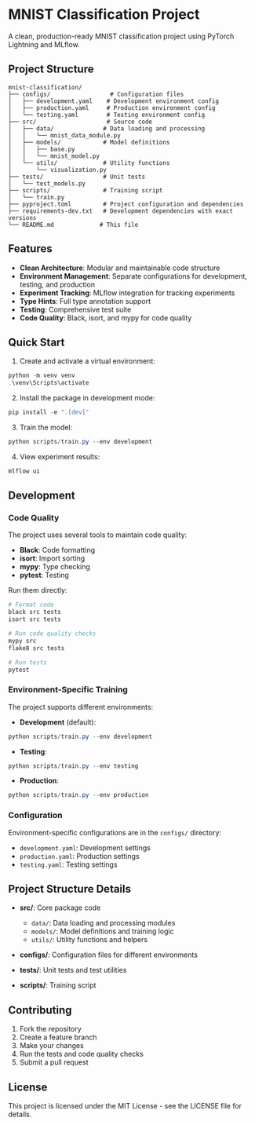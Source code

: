 # MNIST Classification Project

A clean, production-ready MNIST classification project using PyTorch Lightning and MLflow.

## Project Structure

```
mnist-classification/
├── configs/                 # Configuration files
│   ├── development.yaml    # Development environment config
│   ├── production.yaml     # Production environment config
│   └── testing.yaml        # Testing environment config
├── src/                    # Source code
│   ├── data/              # Data loading and processing
│   │   └── mnist_data_module.py
│   ├── models/            # Model definitions
│   │   ├── base.py
│   │   └── mnist_model.py
│   └── utils/             # Utility functions
│       └── visualization.py
├── tests/                 # Unit tests
│   └── test_models.py
├── scripts/               # Training script
│   └── train.py
├── pyproject.toml         # Project configuration and dependencies
├── requirements-dev.txt   # Development dependencies with exact versions
└── README.md             # This file
```

## Features

- **Clean Architecture**: Modular and maintainable code structure
- **Environment Management**: Separate configurations for development, testing, and production
- **Experiment Tracking**: MLflow integration for tracking experiments
- **Type Hints**: Full type annotation support
- **Testing**: Comprehensive test suite
- **Code Quality**: Black, isort, and mypy for code quality

## Quick Start

1. Create and activate a virtual environment:
```powershell
python -m venv venv
.\venv\Scripts\activate
```

2. Install the package in development mode:
```powershell
pip install -e ".[dev]"
```

3. Train the model:
```powershell
python scripts/train.py --env development
```

4. View experiment results:
```powershell
mlflow ui
```

## Development

### Code Quality

The project uses several tools to maintain code quality:

- **Black**: Code formatting
- **isort**: Import sorting
- **mypy**: Type checking
- **pytest**: Testing

Run them directly:
```powershell
# Format code
black src tests
isort src tests

# Run code quality checks
mypy src
flake8 src tests

# Run tests
pytest
```

### Environment-Specific Training

The project supports different environments:

- **Development** (default):
```powershell
python scripts/train.py --env development
```

- **Testing**:
```powershell
python scripts/train.py --env testing
```

- **Production**:
```powershell
python scripts/train.py --env production
```

### Configuration

Environment-specific configurations are in the `configs/` directory:
- `development.yaml`: Development settings
- `production.yaml`: Production settings
- `testing.yaml`: Testing settings

## Project Structure Details

- **src/**: Core package code
  - `data/`: Data loading and processing modules
  - `models/`: Model definitions and training logic
  - `utils/`: Utility functions and helpers

- **configs/**: Configuration files for different environments

- **tests/**: Unit tests and test utilities

- **scripts/**: Training script

## Contributing

1. Fork the repository
2. Create a feature branch
3. Make your changes
4. Run the tests and code quality checks
5. Submit a pull request

## License

This project is licensed under the MIT License - see the LICENSE file for details.